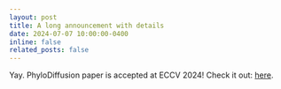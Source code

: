 ```yaml
---
layout: post
title: A long announcement with details
date: 2024-07-07 10:00:00-0400
inline: false
related_posts: false
---
```


Yay. PhyloDiffusion paper is accepted at ECCV 2024! Check it out: [here](https://arxiv.org/pdf/2408.00160v1).